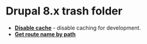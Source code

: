 # Drupal 8.x trash folder

* [**Disable cache**](disable_cache.md) - disable caching for development. 
* [**Get route name by path**](get_route_name_by_path.md)
